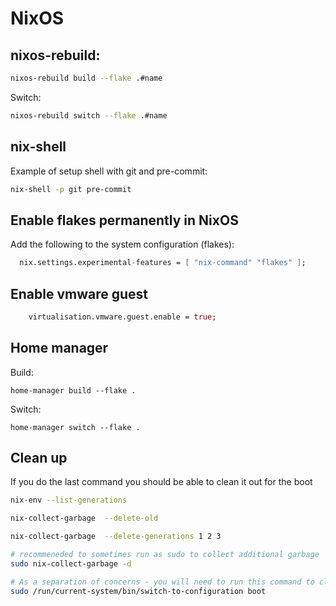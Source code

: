 # NixOS

## nixos-rebuild:

```sh
nixos-rebuild build --flake .#name
```

Switch:

```sh
nixos-rebuild switch --flake .#name
```

## nix-shell

Example of setup shell with git and pre-commit:

```sh
nix-shell -p git pre-commit
```

## Enable flakes permanently in NixOS
Add the following to the system configuration (flakes):

```nix
  nix.settings.experimental-features = [ "nix-command" "flakes" ];
```

## Enable vmware guest

```nix
    virtualisation.vmware.guest.enable = true;
```

## Home manager

Build:

```
home-manager build --flake .
```

Switch:

```
home-manager switch --flake .
```

## Clean up

If you do the last command you should be able to clean it out for the boot

```sh
nix-env --list-generations

nix-collect-garbage  --delete-old

nix-collect-garbage  --delete-generations 1 2 3

# recommeneded to sometimes run as sudo to collect additional garbage
sudo nix-collect-garbage -d

# As a separation of concerns - you will need to run this command to clean out boot
sudo /run/current-system/bin/switch-to-configuration boot
```